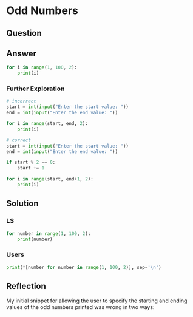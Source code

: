 # Odd Numbers

## Question

## Answer

```python
for i in range(1, 100, 2):
    print(i)
```

### Further Exploration

```python
# incorrect
start = int(input("Enter the start value: "))
end = int(input("Enter the end value: "))

for i in range(start, end, 2):
    print(i)
```

```python
# correct
start = int(input("Enter the start value: "))
end = int(input("Enter the end value: "))

if start % 2 == 0:
    start += 1    

for i in range(start, end+1, 2):
    print(i)
```

## Solution

### LS

```python
for number in range(1, 100, 2):
    print(number)
```

### Users

```python
print(*[number for number in range(1, 100, 2)], sep='\n')
```

## Reflection

My initial snippet for allowing the user to specify the starting and ending values of the odd numbers printed was wrong in two ways: